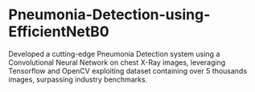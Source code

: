 # Pneumonia-Detection-using-EfficientNetB0
Developed a cutting-edge Pneumonia Detection system using a Convolutional Neural Network on chest X-Ray images, leveraging Tensorflow and OpenCV exploiting dataset containing over 5 thousands images, surpassing industry benchmarks. 
